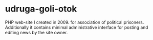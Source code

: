 # udruga-goli-otok
PHP web-site I created in 2009. for association of political prisoners. Additionally it contains minimal administrative interface for posting and editing news by the site owner.
